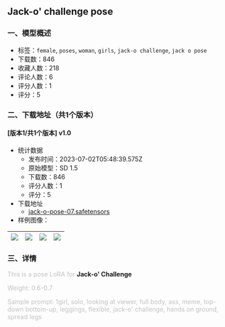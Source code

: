 ## Jack-o' challenge pose
### 一、模型概述

- 标签：`female`, `poses`, `woman`, `girls`, `jack-o challenge`, `jack o pose`
- 下载数：846
- 收藏人数：218
- 评论人数：6
- 评分人数：1
- 评分：5

### 二、下载地址（共1个版本）

#### [版本1/共1个版本] v1.0

- 统计数据
  - 发布时间：2023-07-02T05:48:39.575Z
  - 原始模型：SD 1.5
  - 下载数：846
  - 评分人数：1
  - 评分：5
- 下载地址
  - [jack-o-pose-07.safetensors](https://civitai.com/api/download/models/108442)
- 样例图像：

| <img src="https://image.civitai.com/xG1nkqKTMzGDvpLrqFT7WA/14e26632-2104-4ee3-9c11-e07f098615b3/width=450/1369781.jpeg" /> | <img src="https://image.civitai.com/xG1nkqKTMzGDvpLrqFT7WA/50b97e2c-078f-42f3-b8c0-82c8dbb4c0a2/width=450/1368196.jpeg" /> | <img src="https://image.civitai.com/xG1nkqKTMzGDvpLrqFT7WA/4a69341c-53ae-4b9a-9f9a-bec7a86656ef/width=450/1368282.jpeg" /> | <img src="https://image.civitai.com/xG1nkqKTMzGDvpLrqFT7WA/a450d6dd-3d54-4185-a753-d710159877a0/width=450/1368200.jpeg" /> |
| ---- | ---- | ---- | ---- |


### 三、详情
<p><span style="color:rgb(193, 194, 197)">This is a pose LoRA for </span><strong>Jack-o' Challenge</strong></p><p><span style="color:rgb(193, 194, 197)">Weight: 0.6-0.7</span></p><p><span style="color:rgb(193, 194, 197)">Sample prompt: 1girl, solo, looking at viewer, full body, ass, meme, top-down bottom-up, leggings, flexible, jack-o' challenge, hands on ground, spread legs</span></p>